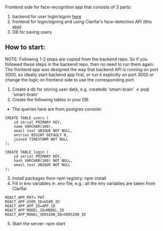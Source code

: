 Frontend side for face-recognition app that consists of 3 parts:

1. backend for user login/signin [here](https://github.com/aziret/smart-brain-api)
2. frontend for login/signing and using Clarifai's face-detection API (this app)
3. DB for saving users

## How to start:

NOTE: Following 1-2 steps are copied from the backend repo. So if you followed these steps in the backend repo, then no need to run them again. The frontend app was designed the way that backend API is running on port 3000, so ideally start backend app first, or run it explicitly on port 3000 or change the logic on frontend side to use the corresponding port.

1. Create a db for storing user data, e.g. createdb 'smart-brain' -> psql 'smart-brain'
2. Create the following tables in your DB:

- The queries here are from postgres console:

```
CREATE TABLE users (
    id serial PRIMARY KEY,
    name VARCHAR(100),
    email text UNIQUE NOT NULL,
    entries BIGINT DEFAULT 0,
    joined TIMESTAMP NOT NULL
);

CREATE TABLE login (
    id serial PRIMARY KEY,
    hash VARCHAR(100) NOT NULL,
    email text UNIQUE NOT NULL
);
```

3. Install packages from npm registry: npm install
4. Fill in env variables in .env file, e.g.:
   all the env variables are taken from Clarifai

```
REACT_APP_PAT= PAT
REACT_APP_USER_ID=USER_ID
REACT_APP_APP_ID=APP_ID
REACT_APP_MODEL_ID=MODEL_ID
REACT_APP_MODEL_VERSION_ID=VERSION_ID
```

5. Start the server: npm start
